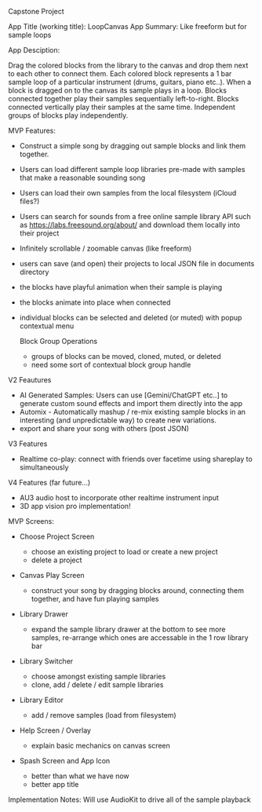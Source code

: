 Capstone Project


App Title (working title): LoopCanvas 
App Summary: Like freeform but for sample loops

App Desciption: 

Drag the colored blocks from the library to the canvas and drop them next to each other to connect them. Each colored block represents a 1 bar sample loop of a particular instrument (drums, guitars, piano etc..). When a block is dragged on to the canvas its sample plays in a loop. Blocks connected together play their samples sequentially left-to-right. Blocks connected vertically play their samples at the same time. Independent groups of blocks play independently.


MVP Features:
- Construct a simple song by dragging out sample blocks and link them together.
- Users can load different sample loop libraries pre-made with samples that make a reasonable sounding song
- Users can load their own samples from the local filesystem (iCloud files?)
- Users can search for sounds from a free online sample library API such as https://labs.freesound.org/about/ and download them locally into their project
- Infinitely scrollable / zoomable canvas (like freeform)
- users can save (and open) their projects to local JSON file in documents directory
- the blocks have playful animation when their sample is playing
- the blocks animate into place when connected
- individual blocks can be selected and deleted (or muted) with popup contextual menu

  Block Group Operations
    - groups of blocks can be moved, cloned, muted, or deleted 
    - need some sort of contextual block group handle


V2 Feautures
- AI Generated Samples: Users can use [Gemini/ChatGPT etc..] to generate custom sound effects and import them directly into the app
- Automix - Automatically mashup / re-mix existing sample blocks in an interesting (and unpredictable way) to create new variations.
- export and share your song with others (post JSON)


V3 Features
- Realtime co-play: connect with friends over facetime using shareplay to simultaneously


V4 Features (far future...)
- AU3 audio host to incorporate other realtime instrument input
- 3D app vision pro implementation!


MVP Screens:

- Choose Project Screen
  - choose an existing project to load or create a new project
  - delete a project

- Canvas Play Screen
  - construct your song by dragging blocks around, connecting them together, and have fun playing samples
  
- Library Drawer
  - expand the sample library drawer at the bottom to see more samples, re-arrange which ones are accessable in the 1 row library bar

- Library Switcher
  - choose amongst existing sample libraries 
  - clone, add / delete / edit sample libraries

- Library Editor
  - add / remove samples (load from filesystem)

- Help Screen / Overlay
  - explain basic mechanics on canvas screen

- Spash Screen and App Icon
  - better than what we have now
  - better app title



Implementation Notes:
Will use AudioKit to drive all of the sample playback


